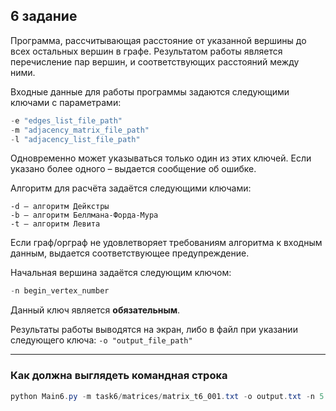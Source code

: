 ## 6 задание

Программа, рассчитывающая расстояние от указанной вершины до всех
остальных вершин в графе. Результатом работы является перечисление
пар вершин, и соответствующих расстояний между ними.

Входные данные для работы программы задаются следующими ключами
с параметрами:

```powershell
-e "edges_list_file_path"
-m "adjacency_matrix_file_path"
-l "adjacency_list_file_path"
```

Одновременно может указываться только один из этих ключей. Если
указано более одного – выдается сообщение об ошибке.

Алгоритм для расчёта задаётся следующими ключами:

```
-d – алгоритм Дейкстры
-b – алгоритм Беллмана-Форда-Мура
-t – алгоритм Левита
```

Если граф/орграф не удовлетворяет требованиям алгоритма к входным
данным, выдается соответствующее предупреждение.

Начальная вершина задаётся следующим ключом:
```powershell
-n begin_vertex_number
```
Данный ключ является **обязательным**.

Результаты работы выводятся на экран, либо в файл при указании
следующего ключа: ```-o "output_file_path"```

___
### Как должна выглядеть командная строка
```powershell
python Main6.py -m task6/matrices/matrix_t6_001.txt -o output.txt -n 5 -d 
```
